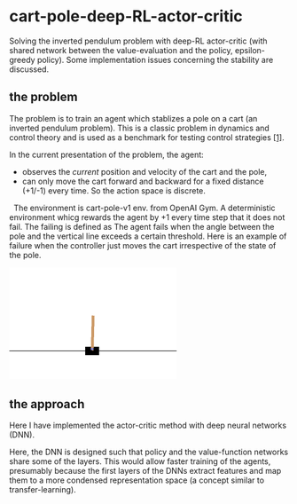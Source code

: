# cart-pole-deep-RL-actor-critic
Solving the inverted pendulum problem with deep-RL actor-critic (with shared network between the value-evaluation and the policy, epsilon-greedy policy). Some implementation issues concerning the stability are discussed. 

## the problem

The problem is to train an agent which stablizes a pole on a cart (an inverted pendulum problem). This is a classic problem in dynamics and control theory and is used as a benchmark for testing control strategies [[1]](https://en.wikipedia.org/wiki/Inverted_pendulum#:~:text=An%20inverted%20pendulum%20is%20a,additional%20help%20will%20fall%20over).

In the current presentation of the problem, the agent:
- observes the *current* position and velocity of the cart and the pole, 
- can only move the cart forward and backward for a fixed distance (+1/-1) every time. So the action space is discrete.


 
The environment is cart-pole-v1 env. from OpenAI Gym. A deterministic environment whicg rewards the agent by +1 every time step that it does not fail. The failing is defined as The agent fails when the angle between the pole and the vertical line exceeds a certain threshold. Here is an example of failure when the controller just moves the cart irrespective of the state of the pole.


<img src="./performance-and-animations/animations/not-trained/animation.gif" width="60%">


## the approach

Here I have implemented the actor-critic method with deep neural networks (DNN).

Here, the DNN is designed such that policy and the value-function networks share some of the layers. This would allow faster training of the agents, presumably because the first layers of the DNNs extract features and map them to a more condensed representation space (a concept similar to transfer-learning). 
